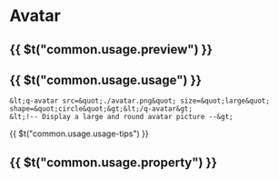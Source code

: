 # Avatar

## {{ $t("common.usage.preview") }}

<example></example>

## {{ $t("common.usage.usage") }}

```
&lt;q-avatar src=&quot;./avatar.png&quot; size=&quot;large&quot; shape=&quot;circle&quot;&gt;&lt;/q-avatar&gt;
&lt;!-- Display a large and round avatar picture --&gt;
```

{{ $t("common.usage.usage-tips") }}

## {{ $t("common.usage.property") }}

<property-block>
    <property-item
        name="src"
        definition="Image Resource (for Light Mode)"
        values="String"
    >
    </property-item>
    <property-item
        name="src-dark"
        definition="Image Resource for Dark Mode, If this attribute is not set, the image with the src attribute of 0.7 transparency is used in Dark Mode."
        values="String"
    >
    </property-item>
    <property-item
        name="size"
        definition="Avatar size"
        :values="['small', 'normal', 'large']"
    >
    </property-item>
    <property-item
        name="size"
        definition="Avatar shape"
        :values="['square', 'rounded-square', 'circle']"
    >
    </property-item>
    </property-item>
    <property-item
        name="lazy"
        definition="Whether to enable lazy loading. This property also can be set via global settings.defaults.avatar_lazy. By default, the value of settings.defaults.image_lazy is used."
        defaults="false"
        values="Boolean"
    >
    </property-item>
    <property-item
        name="loading"
        definition="Image loading status, when set to true, use the built-in loading style of the component. You can also pass in custom Vue components. This property also can be set via global settings.defaults.avatar_loading. By default, the value of settings.defaults.image_loading is used."
        defaults="false"
        :values="[ 'true', 'false', 'VueComponent' ]"
    >
    </property-item>
    <property-item
        name="error"
        definition="Image loading failure status, when set to true, use the built-in failure style. You can also pass in custom Vue components. This property also can be set via global settings.defaults.avatar_error. By default, the value of settings.defaults.image_error is used."
        defaults="false"
        :values="[ 'true', 'false', 'VueComponent' ]"
    >
    </property-item>
</property-block>